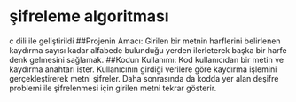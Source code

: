 # şifreleme algoritması
 c dili ile geliştirildi
##Projenin Amacı:
Girilen bir metnin harflerini belirlenen kaydırma sayısı kadar alfabede bulunduğu yerden ilerleterek başka bir harfe denk gelmesini sağlamak.
##Kodun Kullanımı:
Kod kullanıcıdan bir metin ve kaydırma anahtarı ister.
Kullanıcının girdiği verilere göre kaydırma işlemini gerçekleştirerek metni şifreler.
Daha sonrasında da kodda yer alan deşifre problemi ile şifrelenmesi için girilen metni tekrar gösterir.
